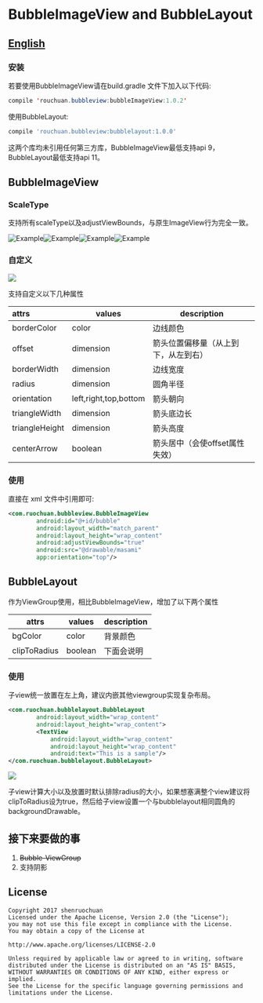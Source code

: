 BubbleImageView and BubbleLayout
======================
## [English](README_EN.md)

### 安装

若要使用BubbleImageView请在build.gradle 文件下加入以下代码:

```Java
compile 'rouchuan.bubbleview:bubbleImageView:1.0.2'
```

使用BubbleLayout:

```groovy
compile 'rouchuan.bubbleview:bubblelayout:1.0.0'
```

这两个库均未引用任何第三方库，BubbleImageView最低支持api 9，BubbleLayout最低支持api 11。

## BubbleImageView

### ScaleType

支持所有scaleType以及adjustViewBounds，与原生ImageView行为完全一致。

![Example](images/center_crop.jpg "working example")![Example](images/center_inside.jpg "working example")![Example](images/fit_xy.jpg "working example")![Example](images/fit_end.jpg "working example")

### 自定义

![](images/custom.gif)

支持自定义以下几种属性

| attrs          | values                | description        |
| :------------- | --------------------- | ------------------ |
| borderColor    | color                 | 边线颜色               |
| offset         | dimension             | 箭头位置偏移量（从上到下，从左到右） |
| borderWidth    | dimension             | 边线宽度               |
| radius         | dimension             | 圆角半径               |
| orientation    | left,right,top,bottom | 箭头朝向               |
| triangleWidth  | dimension             | 箭头底边长              |
| triangleHeight | dimension             | 箭头高度               |
| centerArrow    | boolean               | 箭头居中（会使offset属性失效） |



### 使用

直接在 xml 文件中引用即可:

```xml
<com.ruochuan.bubbleview.BubbleImageView
        android:id="@+id/bubble"
        android:layout_width="match_parent"
        android:layout_height="wrap_content"
        android:adjustViewBounds="true"
        android:src="@drawable/masami"
        app:orientation="top"/>
```



## BubbleLayout

作为ViewGroup使用，相比BubbleImageView，增加了以下两个属性

| attrs        | values  | description |
| ------------ | ------- | ----------- |
| bgColor      | color   | 背景颜色        |
| clipToRadius | boolean | 下面会说明       |



### 使用

子view统一放置在左上角，建议内嵌其他viewgroup实现复杂布局。

```xml
<com.ruochuan.bubblelayout.BubbleLayout
        android:layout_width="wrap_content"
        android:layout_height="wrap_content">
        <TextView
            android:layout_width="wrap_content"
            android:layout_height="wrap_content" 
            android:text="This is a sample"/>
</com.ruochuan.bubblelayout.BubbleLayout>
```

![](images/bubbleLayout.jpg)

子view计算大小以及放置时默认排除radius的大小，如果想塞满整个view建议将clipToRadius设为true，然后给子view设置一个与bubblelayout相同圆角的backgroundDrawable。

## 接下来要做的事

1. ~~Bubble-ViewGroup~~
2. 支持阴影

## License ##

    Copyright 2017 shenruochuan
    Licensed under the Apache License, Version 2.0 (the "License");
    you may not use this file except in compliance with the License.
    You may obtain a copy of the License at
    
    http://www.apache.org/licenses/LICENSE-2.0
    
    Unless required by applicable law or agreed to in writing, software
    distributed under the License is distributed on an "AS IS" BASIS,
    WITHOUT WARRANTIES OR CONDITIONS OF ANY KIND, either express or implied.
    See the License for the specific language governing permissions and
    limitations under the License.